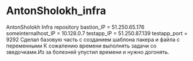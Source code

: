 # AntonSholokh_infra
AntonSholokh Infra repository
bastion_IP = 51.250.65.176
someinternalhost_IP = 10.128.0.7
testapp_IP = 51.250.87.139
testapp_port = 9292
Сделал базовую часть с созданием шаблона пакера и файла с переменными
К сожалению времени выполнять задачи со зведочками.Из за болезней упустил времени и нужно догонять.
